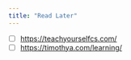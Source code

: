 ```yaml
---
title: "Read Later"
---
```


- [ ] https://teachyourselfcs.com/
- [ ] https://timothya.com/learning/